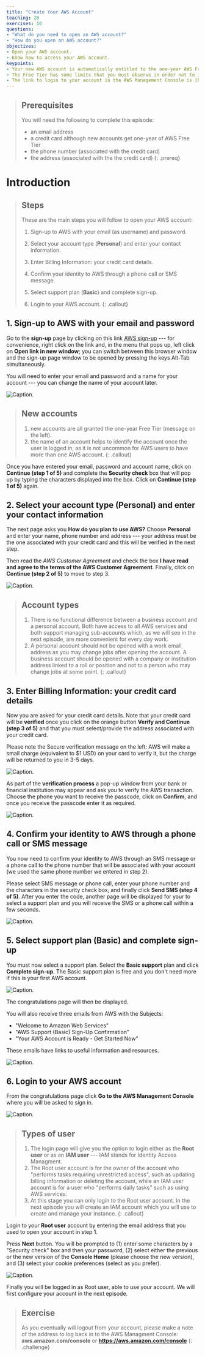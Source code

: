 ```yaml
---
title: "Create Your AWS Account"
teaching: 20
exercises: 10
questions: 
- "What do you need to open an AWS account?"
- "How do you open an AWS account?"
objectives:
- Open your AWS account. 
- Know how to access your AWS account.
keypoints:
- Your new AWS account is automatically entitled to the one-year AWS Free Tier.
- The Free Tier has some limits that you must observe in order not to incur unwanted costs.
- The link to login to your account in the AWS Management Console is [https://aws.amazon.com/console](https://aws.amazon.com/console)
---
```

> ## Prerequisites
> You will need the following to complete this episode: 
> - an email address
> - a credit card although new accounts get one-year of AWS Free Tier
> - the phone number (associated with the credit card)
> - the address (associated with the the credit card)
{: .prereq}

# Introduction
> ## Steps
> These are the main steps you will follow to open your AWS account:
>
> 1. Sign-up to AWS with your email (as username) and password.
>
> 2. Select your account type (**Personal**) and enter your contact information.
>
> 3. Enter Billing Information: your credit card details.
>
> 4. Confirm your identity to AWS through a phone call or SMS message.
>
> 5. Select support plan (**Basic**) and complete sign-up.
>
> 6. Login to your AWS account.
{: .callout}


## 1. Sign-up to AWS with your email and password

Go to the **sign-up** page by clicking on this link [AWS sign-up](https://portal.aws.amazon.com/billing/signup#/start) --- for convenience, right click on the link and, in the menu that pops up, left click on **Open link in new window**; you can switch between this browser window and the sign-up page window to be opened by pressing the keys Alt-Tab simultaneously. 

You will need to enter your email and password and a name for your account --- you can change the name of your account later.

![Caption.](../fig/open-acc04-signup-page-filled.PNG.jpg "The Sign up for AWS page showing the boxes for your email address, password and account name")

> ## New accounts
> 1. new accounts are all granted the one-year Free Tier (message on the left).
> 2. the name of an account helps to identify the account once the user is logged in, as it is not uncommon for AWS users to have more than one AWS account.
{: .callout}

Once you have entered your email, password and account name, click on **Continue (step 1 of 5)** and complete the **Security check** box that will pop up by typing the characters displayed into the box. Click on **Continue (step 1 of 5)** again.

## 2. Select your account type (Personal) and enter your contact information
The next page asks you **How do you plan to use AWS?** Choose **Personal** and enter your name, phone number and address --- your address must be the one associated with your credit card and this will be verified in the next step. 

Then read the *AWS Customer Agreement* and check the box **I have read and agree to the terms of the AWS Customer Agreement**. Finally, click on **Continue (step 2 of 5)** to move to step 3.

![Caption.](../fig/open-acc07-signup-page-contact-details1.PNG.jpg "The Sign up for AWS page the selection between the business and personal accounts and boxes for you name and phone number")

> ## Account types
> 1. There is no functional difference between a business account and a personal account. Both have access to all AWS services and both support managing sub-accounts which, as we will see in the next episode, are more convenient for every day work. 
> 2. A personal account should not be opened with a work email address as you may change jobs after opening the account. A business account should be opened with a company or institution address linked to a roll or position and not to a person who may change jobs at some point. 
{: .callout}

## 3. Enter Billing Information: your credit card details

Now you are asked for your credit card details. Note that your credit card will be **verified** once you click on the orange button **Verify and Continue (step 3 of 5)** and that you must select/provide the address associated with your credit card.

Please note the Secure verification message on the left: AWS will make a small charge (equivalent to $1 USD) on your card to verify it, but the charge will be returned to you in 3-5 days.

![Caption.](../fig/open-acc10-signup-page-filling-card-details.PNG.jpg "The Sign up for AWS page showing the boxes billing information")

As part of the **verification process** a pop-up window from your bank or financial institution may appear and ask you to verify the AWS transaction.  Choose the phone you want to receive the passcode, click on **Confirm**, and once you receive the passcode enter it as required. 

![Caption.](../fig/open-acc11-signup-page-validating-card.jpg "the pop up window asking you to verify the transaction")

## 4. Confirm your identity to AWS through a phone call or SMS message

You now need to confirm your identity to AWS through an SMS message or a phone call to the phone number that will be associated with your account (we used the same phone number we entered in step 2). 

Please select SMS message or phone call, enter your phone number and the characters in the security check box, and finally click **Send SMS (step 4 of 5)**. After you enter the code, another page will be displayed for your to select a support plan and you will receive the SMS or a phone call within a few seconds.

![Caption.](../fig/open-acc13signup-page-verify-with-SMSmessage.jpg "The identity confirmation page showing options to receive verification code - Text message being selected")

## 5. Select support plan (**Basic**) and complete sign-up

You must now select a support plan. Select the **Basic support** plan and click **Complete sign-up**.  The Basic support plan is free and you don't need more if this is your first AWS account.

![Caption.](../fig/open-acc16signup-page-select-support-plan3.png "The support pan selection page showing the Basic Support - Free option being selected")

The congratulations page will then be displayed.

You will also receive three emails from AWS with the Subjects: 

- "Welcome to Amazon Web Services"
- "AWS Support (Basic) Sign-Up Confirmation"
- "Your AWS Account is Ready - Get Started Now"

These emails have links to useful information and resources.

![Caption.](../fig/open-acc17signup-page-finished-congratulations.jpg "The congratulations page. It includes a button to Go to the AWS Management Console")

## 6. Login to your AWS account

From the congratulations page click **Go to the AWS Management Console** where you will be asked to sign in.

![Caption.](../fig/using-acc01-signingin-as-root-page.PNG.jpg "The sign in page showing the options to choose Root user or IAM user")

> ## Types of user
> 1. The login page will give you the option to login either as the **Root user** or as an **IAM user** --- IAM stands for Identity Access Managment. 
> 2. The Root user account is for the owner of the account who "performs tasks requiring unrestricted access", such as updating billing information or deleting the account, while an IAM user account is for a user who "performs daily tasks" such as using AWS services. 
> 3. At this stage you can only login to the Root user account. In the next episode you will create an IAM account which you will use to create and manage your instance.
{: .callout}

Login to your **Root user** account by entering the email address that you used to open your account in step 1. 

Press **Next** button. You will be prompted to (1) enter some characters by a "Security check" box and then your password, (2) select either the previous or the new version of the **Console Home** (please choose the new version), and (3) select your cookie preferences (select as you prefer). 

![Caption.](../fig/using-acc04-signedin-options-services-and-cookies.PNG.jpg "The AWS Management console after you have logged in")

Finally you will be logged in as Root user, able to use your account. We will first configure your account in the next episode.

> ## Exercise
> As you eventually will logout from your account, please make a note of the address to log back in to the AWS Managment Console: 
> **aws.amazon.com/console**  or  **https://aws.amazon.com/console**
{: .challenge}




